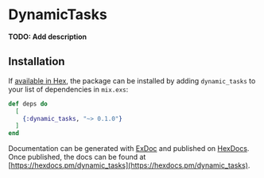 # DynamicTasks

**TODO: Add description**

## Installation

If [available in Hex](https://hex.pm/docs/publish), the package can be installed
by adding `dynamic_tasks` to your list of dependencies in `mix.exs`:

```elixir
def deps do
  [
    {:dynamic_tasks, "~> 0.1.0"}
  ]
end
```

Documentation can be generated with [ExDoc](https://github.com/elixir-lang/ex_doc)
and published on [HexDocs](https://hexdocs.pm). Once published, the docs can
be found at [https://hexdocs.pm/dynamic_tasks](https://hexdocs.pm/dynamic_tasks).

